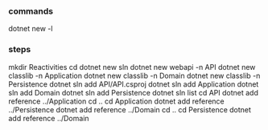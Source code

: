 ### commands
dotnet new -l

### steps
mkdir Reactivities
cd
dotnet new sln
dotnet new webapi -n API
dotnet new classlib -n Application
dotnet new classlib -n Domain
dotnet new classlib -n Persistence
dotnet sln add API/API.csproj
dotnet sln add Application
dotnet sln add Domain
dotnet sln add Persistence
dotnet sln list
cd API
dotnet add reference ../Application
cd ..
cd Application
dotnet add reference ../Persistence
dotnet add reference ../Domain
cd ..
cd Persistence
dotnet add reference ../Domain


